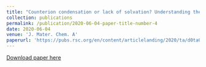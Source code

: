 ```yaml
---
title: "Counterion condensation or lack of solvation? Understanding the activity of ions in thin film block copolymer electrolytes"
collection: publications
permalink: /publication/2020-06-04-paper-title-number-4
date: 2020-06-04
venue: 'J. Mater. Chem. A'
paperurl: 'https://pubs.rsc.org/en/content/articlelanding/2020/ta/d0ta04266h/unauth#!divAbstract'
---
```


[Download paper here](http://academicpages.github.io/files/paper4.pdf)
